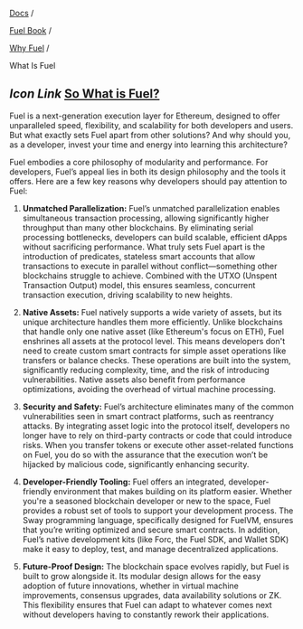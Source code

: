 [Docs](https://docs.fuel.network/) /

[Fuel Book](https://docs.fuel.network/docs/fuel-book/) /

[Why Fuel](https://docs.fuel.network/docs/fuel-book/why-fuel/) /

What Is Fuel

## _Icon Link_ [So What is Fuel?](https://docs.fuel.network/docs/fuel-book/why-fuel/what-is-fuel/\#so-what-is-fuel)

Fuel is a next-generation execution layer for Ethereum, designed to offer unparalleled speed, flexibility, and scalability for both developers and users. But what exactly sets Fuel apart from other solutions? And why should you, as a developer, invest your time and energy into learning this architecture?

Fuel embodies a core philosophy of modularity and performance. For developers, Fuel’s appeal lies in both its design philosophy and the tools it offers. Here are a few key reasons why developers should pay attention to Fuel:

1. **Unmatched Parallelization:** Fuel’s unmatched parallelization enables simultaneous transaction processing, allowing significantly higher throughput than many other blockchains. By eliminating serial processing bottlenecks, developers can build scalable, efficient dApps without sacrificing performance. What truly sets Fuel apart is the introduction of predicates, stateless smart accounts that allow transactions to execute in parallel without conflict—something other blockchains struggle to achieve. Combined with the UTXO (Unspent Transaction Output) model, this ensures seamless, concurrent transaction execution, driving scalability to new heights.

2. **Native Assets:** Fuel natively supports a wide variety of assets, but its unique architecture handles them more efficiently. Unlike blockchains that handle only one native asset (like Ethereum's focus on ETH), Fuel enshrines all assets at the protocol level. This means developers don't need to create custom smart contracts for simple asset operations like transfers or balance checks. These operations are built into the system, significantly reducing complexity, time, and the risk of introducing vulnerabilities. Native assets also benefit from performance optimizations, avoiding the overhead of virtual machine processing.

3. **Security and Safety:** Fuel’s architecture eliminates many of the common vulnerabilities seen in smart contract platforms, such as reentrancy attacks. By integrating asset logic into the protocol itself, developers no longer have to rely on third-party contracts or code that could introduce risks. When you transfer tokens or execute other asset-related functions on Fuel, you do so with the assurance that the execution won’t be hijacked by malicious code, significantly enhancing security.

4. **Developer-Friendly Tooling:** Fuel offers an integrated, developer-friendly environment that makes building on its platform easier. Whether you're a seasoned blockchain developer or new to the space, Fuel provides a robust set of tools to support your development process. The Sway programming language, specifically designed for FuelVM, ensures that you’re writing optimized and secure smart contracts. In addition, Fuel’s native development kits (like Forc, the Fuel SDK, and Wallet SDK) make it easy to deploy, test, and manage decentralized applications.

5. **Future-Proof Design:** The blockchain space evolves rapidly, but Fuel is built to grow alongside it. Its modular design allows for the easy adoption of future innovations, whether in virtual machine improvements, consensus upgrades, data availability solutions or ZK. This flexibility ensures that Fuel can adapt to whatever comes next without developers having to constantly rework their applications.